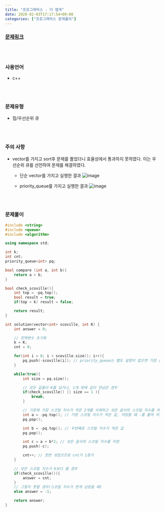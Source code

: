 ```yaml
---
title: "프로그래머스 - 더 맵게"
date: 2020-02-03T17:17:54+09:00
categories: ["프로그래머스 문제풀이"]
---
```


### [문제링크](https://programmers.co.kr/learn/courses/30/lessons/1829)

<br><br>

### 사용언어

- c++

<br><br>

### 문제유형

- 힙/우선순위 큐

<br><br>

### 주의 사항

- vector를 가지고 sort후 문제를 풀었더니 효율성에서 통과하지 못하였다. 이는 우선순위 큐를 선언하여 문제를 해결하였다.

  - 단순 vector를 가지고 실행한 결과
  ![image](https://user-images.githubusercontent.com/50758600/73638100-155e2780-46ad-11ea-95e7-dc34bc853d94.png)


  - priority_queue를 가지고 실행한 결과
  ![image](https://user-images.githubusercontent.com/50758600/73637975-d92ac700-46ac-11ea-847e-962a13e86e52.png)


<br><br>

### 문제풀이

~~~c++
#include <string>
#include <queue>
#include <algorithm>

using namespace std;

int k;
int cnt;
priority_queue<int> pq;

bool compare (int a, int b){
    return a > b;
}

bool check_scoville(){
    int top = -pq.top();
    bool result = true;
    if(top < k) result = false;

    return result;
}

int solution(vector<int> scoville, int K) {
    int answer = 0;

    // 전역변수 초기화
    k = K;
    cnt = 0;

    for(int i = 0; i < scoville.size(); i++){
        pq.push(-scoville[i]); // priority_queue는 별도 설정이 없으면 가장 큰 값이 top에 있기 때문에 -를 붙여 값들을 저장한다.
    }

    while(true){
        int size = pq.size();

        // 모든 값들이 K를 넘거나, 1개 밖에 값이 안남은 경우
        if(check_scoville() || size == 1 ){
            break;
        }

        // 기존에 가장 스코빌 지수가 적은 2개를 삭제하고 섞은 음식의 스코빌 지수를 저장
        int a = -pq.top(); // 가장 스코빌 지수가 적은 값, 저장할 때 -를 붙여 저장하였기 때문에 꺼낼 때 다시 -기호를 붙여 양수의 값을 받아온다.
        pq.pop();

        int b = -pq.top(); // 두번째로 스코빌 지수가 적은 값
        pq.pop();

        int c = a + b*2; // 섞은 음식의 스코빌 지수를 저장
        pq.push(-c);

        cnt++; // 한번 섞었으므로 cnt가 1증가
    }

    // 모든 스코빌 지수가 K보다 클 경우
    if(check_scoville()){
        answer = cnt;
    }
    // 그렇지 못할 경우(스코빌 지수가 한개 남았을 때)
    else answer = -1;

    return answer;
}
~~~
